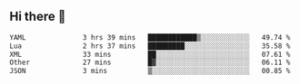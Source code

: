 ## Hi there 👋
<!--START_SECTION:waka-->

```txt
YAML              3 hrs 39 mins   ████████████▒░░░░░░░░░░░░   49.74 %
Lua               2 hrs 37 mins   █████████░░░░░░░░░░░░░░░░   35.58 %
XML               33 mins         ██░░░░░░░░░░░░░░░░░░░░░░░   07.61 %
Other             27 mins         █▓░░░░░░░░░░░░░░░░░░░░░░░   06.11 %
JSON              3 mins          ▒░░░░░░░░░░░░░░░░░░░░░░░░   00.85 %
```

<!--END_SECTION:waka-->
